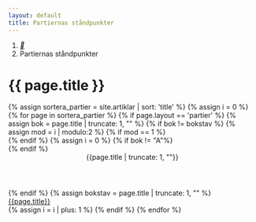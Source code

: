 ```yaml
--- 
layout: default 
title: Partiernas ståndpunkter 
---
```

<div id="content">
<div class="container">
    <div class="row">
        <div class="col-lg-8 offset-lg-2">
            <nav aria-label="breadcrumb">
                <ol class="breadcrumb">
                    <li class="breadcrumb-item"><a href="/"><i class="icon-font icon-home">&#xe801;</i></a></li>
                    <li class="breadcrumb-item active">Partiernas ståndpunkter</li>
                </ol>
            </nav>
            <h1 id="pageTitle">{{ page.title }}</h1>
            <div class="amneList">
            {% assign sortera_partier = site.artiklar | sort: 'title' %}
            {% assign i = 0 %}
            {% for page in sortera_partier %}
                {% if page.layout == 'partier'  %}
                    {% assign bok = page.title | truncate: 1, "" %}
                    {% if bok != bokstav  %}
                        {% assign mod = i | modulo:2 %}
                        {% if mod == 1 %}
                            <div class="listobjekt listline"></div>
                        {% endif %}
                        {% assign i = 0 %}
                        {% if bok != "A"%}
                            </div>
                        {% endif %}
                        <div class="bokstav w-100 pull-left">
                            <header>{{page.title | truncate: 1, ""}}</header>
                        </div>
                        <div class="listSection">
                    {% endif %}
                    {% assign bokstav = page.title | truncate: 1, "" %}
                    <div class="listobjekt pull-left">
                        <a href="{{ page.url }}">
                            <span>{{page.title}}</span>
                        </a>    
                    </div>
                    {% assign i = i | plus: 1 %}
                {% endif %}
            {% endfor %}
                <div class="listobjekt listline"></div>
            </div>
        </div>
    </div>
</div>
</div>
